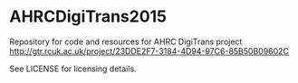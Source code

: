 # AHRCDigiTrans2015
Repository for code and resources for AHRC DigiTrans project http://gtr.rcuk.ac.uk/project/23DDE2F7-3184-4D94-97C6-85B50B09602C

See LICENSE for licensing details.


